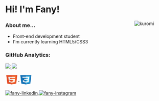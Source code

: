  <div>
 <h1>Hi! I'm Fany!</h1>
 <img align="right" height="100em" width="100" alt="kuromi" src="https://i.pinimg.com/originals/52/d8/d7/52d8d7d7dd20b858e02fd818ba06c53b.gif">
 </div>

### About me... 

- Front-end development student
- I'm currently learning HTML5/CSS3

### GitHub Analytics:
  <div>
    <a href="https://github.com/fanyfernandes" target="_blank">
    <img height="130em" src="https://github-readme-stats-eight-theta.vercel.app/api?username=fanyfernandes&show_icons=true&theme=synthwave&include_all_commits=true&count_private=true"/>
    <img height="130em" src="https://github-readme-stats-eight-theta.vercel.app/api/top-langs/?username=fanyfernandes&layout=compact&langs_count=8&theme=synthwave"/>
  </div>
<br/>
  <div>
    <img align="center" alt="fany-html" height="30" width="40" src="https://raw.githubusercontent.com/devicons/devicon/master/icons/html5/html5-original.svg">
    <img align="center" alt="fany-css" height="30" width="40" src="https://raw.githubusercontent.com/devicons/devicon/master/icons/css3/css3-original.svg">
  </div>
  <br/>
  <div> 
    <a href="https://www.linkedin.com/in/thifany-fernandes-55a50223b" target="_blank"> <img align="center" alt="fany-linkedin" src="https://img.shields.io/badge/LinkedIn-0077B5?style=for-the-badge&logo=linkedin&logoColor=white">
    <a href="https://instagram.com/xolovethifany" target="_blank"><img align="center" alt="fany-instagram" src="https://img.shields.io/badge/Instagram-E4405F?style=for-the-badge&logo=instagram&logoColor=white">
    </div>
